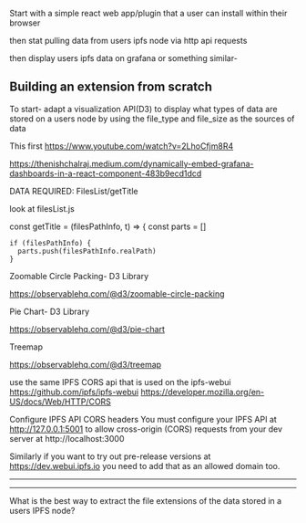 Start with a simple react web app/plugin that a user can install within their browser

  then stat pulling data from users ipfs node via http api requests
  
  then display users ipfs data on grafana or something similar-
  
## Building an extension from scratch

To start- adapt a visualization API(D3) to display what types of data are stored on a users node by using the file_type and file_size as the sources of data

This first https://www.youtube.com/watch?v=2LhoCfjm8R4

https://thenishchalraj.medium.com/dynamically-embed-grafana-dashboards-in-a-react-component-483b9ecd1dcd



  DATA REQUIRED: FilesList/getTitle
  
  
look at filesList.js


  const getTitle = (filesPathInfo, t) => {
  const parts = []

    if (filesPathInfo) {
      parts.push(filesPathInfo.realPath)
    }


Zoomable Circle Packing- D3 Library

https://observablehq.com/@d3/zoomable-circle-packing

Pie Chart- D3 Library

https://observablehq.com/@d3/pie-chart

Treemap

https://observablehq.com/@d3/treemap

use the same IPFS CORS api that is used on the ipfs-webui
https://github.com/ipfs/ipfs-webui
https://developer.mozilla.org/en-US/docs/Web/HTTP/CORS

Configure IPFS API CORS headers
You must configure your IPFS API at http://127.0.0.1:5001 to allow cross-origin (CORS) requests from your dev server at http://localhost:3000

Similarly if you want to try out pre-release versions at https://dev.webui.ipfs.io you need to add that as an allowed domain too.

-----------------------------------------------------------------------------------------------------------------------------------------------------------

-------------------------------------------------------------------------------------------------------------------------------------------------------


What is the best way to extract the file extensions of the data stored in a users IPFS node? 



